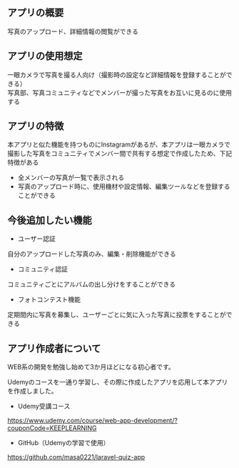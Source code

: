 

## アプリの概要

写真のアップロード、詳細情報の閲覧ができる  


## アプリの使用想定

一眼カメラで写真を撮る人向け（撮影時の設定など詳細情報を登録することができる）  
写真部、写真コミュニティなどでメンバーが撮った写真をお互いに見るのに使用する


## アプリの特徴

本アプリと似た機能を持つものにInstagramがあるが、本アプリは一眼カメラで撮影した写真をコミュニティでメンバー間で共有する想定で作成したため、下記特徴がある
- 全メンバーの写真が一覧で表示される
- 写真のアップロード時に、使用機材や設定情報、編集ツールなどを登録することができる


## 今後追加したい機能

- ユーザー認証

自分のアップロードした写真のみ、編集・削除機能ができる

- コミュニティ認証

コミュニティごとにアルバムの出し分けをすることができる

- フォトコンテスト機能

定期間内に写真を募集し、ユーザーごとに気に入った写真に投票をすることができる


## アプリ作成者について
WEB系の開発を勉強し始めて3か月ほどになる初心者です。

Udemyのコースを一通り学習し、その際に作成したアプリを応用して本アプリを作成しました。

- Udemy受講コース

https://www.udemy.com/course/web-app-development/?couponCode=KEEPLEARNING

- GitHub（Udemyの学習で使用）

https://github.com/masa0221/laravel-quiz-app
